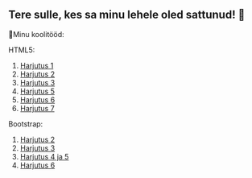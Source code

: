 ## Tere sulle, kes sa minu lehele oled sattunud! 👋

🌱Minu koolitööd:

HTML5:
1. [Harjutus 1](https://sigridlillep.github.io/SigridLillep/01.html)
2. [Harjutus 2](https://sigridlillep.github.io/SigridLillep/02.html)
3. [Harjutus 3](https://sigridlillep.github.io/SigridLillep/03.html)
4. [Harjutus 5](https://sigridlillep.github.io/SigridLillep/05.html)
5. [Harjutus 6](https://sigridlillep.github.io/SigridLillep/06.html)
6. [Harjutus 7](https://sigridlillep.github.io/SigridLillep/07.html)

Bootstrap:
1. [Harjutus 2](https://sigridlillep.github.io/SigridLillep/bs02.html)
2. [Harjutus 3](https://sigridlillep.github.io/SigridLillep/bs03.html)
3. [Harjutus 4 ja 5](https://sigridlillep.github.io/SigridLillep/bs04_05.html)
4. [Harjutus 6](https://sigridlillep.github.io/SigridLillep/bs06.html)


<!--
**SigridLillep/SigridLillep** is a ✨ _special_ ✨ repository because its `README.md` (this file) appears on your GitHub profile.

Here are some ideas to get you started:

- 🔭 I’m currently working on ...
- 🌱 I’m currently learning ...
- 👯 I’m looking to collaborate on ...
- 🤔 I’m looking for help with ...
- 💬 Ask me about ...
- 📫 How to reach me: ...
- 😄 Pronouns: ...
- ⚡ Fun fact: ...
-->
